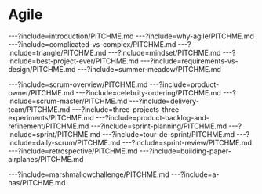 # Agile
---?include=introduction/PITCHME.md
---?include=why-agile/PITCHME.md
---?include=complicated-vs-complex/PITCHME.md
---?include=triangle/PITCHME.md
---?include=mindset/PITCHME.md
---?include=best-project-ever/PITCHME.md
---?include=requirements-vs-design/PITCHME.md
---?include=summer-meadow/PITCHME.md


---?include=scrum-overview/PITCHME.md
---?include=product-owner/PITCHME.md
---?include=celebrity-ordering/PITCHME.md
---?include=scrum-master/PITCHME.md
---?include=delivery-team/PITCHME.md
---?include=three-projects-three-experiments/PITCHME.md
---?include=product-backlog-and-refinement/PITCHME.md
---?include=sprint-planning/PITCHME.md
---?include=sprint/PITCHME.md
---?include=tour-de-sprint/PITCHME.md
---?include=daily-scrum/PITCHME.md
---?include=sprint-review/PITCHME.md
---?include=retrospective/PITCHME.md
---?include=building-paper-airplanes/PITCHME.md

---?include=marshmallowchallenge/PITCHME.md
---?include=a-has/PITCHME.md
